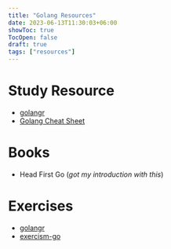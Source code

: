 ```yaml
---
title: "Golang Resources"
date: 2023-06-13T11:30:03+06:00
showToc: true
TocOpen: false
draft: true
tags: ["resources"]
---
```


# Study Resource

- [golangr](https://golangr.com/)
- [Golang Cheat Sheet](https://github.com/a8m/golang-cheat-sheet)


# Books

- Head First Go (*got my introduction with this*)

# Exercises

- [golangr](https://golangr.com/exercises)
- [exercism-go](https://exercism.org/tracks/go)